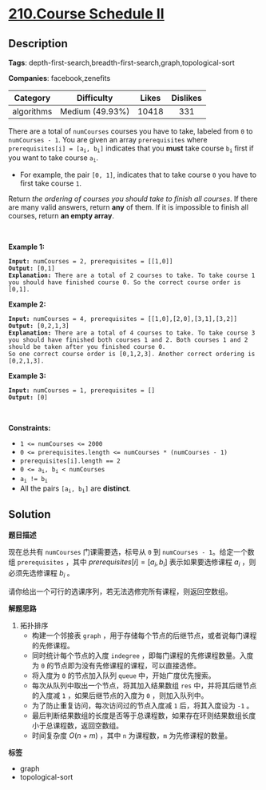 # [210.Course Schedule II](https://leetcode.com/problems/course-schedule-ii/description/)

## Description

**Tags**: depth-first-search,breadth-first-search,graph,topological-sort

**Companies**: facebook,zenefits

|  Category  |   Difficulty    | Likes | Dislikes |
| :--------: | :-------------: | :---: | :------: |
| algorithms | Medium (49.93%) | 10418 |   331    |

<p>There are a total of <code>numCourses</code> courses you have to take, labeled from <code>0</code> to <code>numCourses - 1</code>. You are given an array <code>prerequisites</code> where <code>prerequisites[i] = [a<sub>i</sub>, b<sub>i</sub>]</code> indicates that you <strong>must</strong> take course <code>b<sub>i</sub></code> first if you want to take course <code>a<sub>i</sub></code>.</p>
<ul>
  <li>For example, the pair <code>[0, 1]</code>, indicates that to take course <code>0</code> you have to first take course <code>1</code>.</li>
</ul>
<p>Return <em>the ordering of courses you should take to finish all courses</em>. If there are many valid answers, return <strong>any</strong> of them. If it is impossible to finish all courses, return <strong>an empty array</strong>.</p>
<p>&nbsp;</p>
<p><strong class="example">Example 1:</strong></p>
<pre><code><strong>Input:</strong> numCourses = 2, prerequisites = [[1,0]]
<strong>Output:</strong> [0,1]
<strong>Explanation:</strong> There are a total of 2 courses to take. To take course 1 you should have finished course 0. So the correct course order is [0,1].</code></pre>
<p><strong class="example">Example 2:</strong></p>
<pre><code><strong>Input:</strong> numCourses = 4, prerequisites = [[1,0],[2,0],[3,1],[3,2]]
<strong>Output:</strong> [0,2,1,3]
<strong>Explanation:</strong> There are a total of 4 courses to take. To take course 3 you should have finished both courses 1 and 2. Both courses 1 and 2 should be taken after you finished course 0.
So one correct course order is [0,1,2,3]. Another correct ordering is [0,2,1,3].</code></pre>
<p><strong class="example">Example 3:</strong></p>
<pre><code><strong>Input:</strong> numCourses = 1, prerequisites = []
<strong>Output:</strong> [0]</code></pre>
<p>&nbsp;</p>
<p><strong>Constraints:</strong></p>
<ul>
  <li><code>1 &lt;= numCourses &lt;= 2000</code></li>
  <li><code>0 &lt;= prerequisites.length &lt;= numCourses * (numCourses - 1)</code></li>
  <li><code>prerequisites[i].length == 2</code></li>
  <li><code>0 &lt;= a<sub>i</sub>, b<sub>i</sub> &lt; numCourses</code></li>
  <li><code>a<sub>i</sub> != b<sub>i</sub></code></li>
  <li>All the pairs <code>[a<sub>i</sub>, b<sub>i</sub>]</code> are <strong>distinct</strong>.</li>
</ul>

## Solution

**题目描述**

现在总共有 `numCourses` 门课需要选，标号从 `0` 到 `numCourses - 1`。给定一个数组 `prerequisites` ，其中 $prerequisites[i] = [a_i, b_i]$ 表示如果要选修课程 $a_i$ ，则必须先选修课程 $b_i$ 。

请你给出一个可行的选课序列，若无法选修完所有课程，则返回空数组。

**解题思路**

1. 拓扑排序
   - 构建一个邻接表 `graph` ，用于存储每个节点的后继节点，或者说每门课程的先修课程。
   - 同时统计每个节点的入度 `indegree` ，即每门课程的先修课程数量。入度为 `0` 的节点即为没有先修课程的课程，可以直接选修。
   - 将入度为 `0` 的节点加入队列 `queue` 中，开始广度优先搜索。
   - 每次从队列中取出一个节点，将其加入结果数组 `res` 中，并将其后继节点的入度减 `1` ，如果后继节点的入度为 `0` ，则加入队列中。
   - 为了防止重复访问，每次访问过的节点入度减 `1` 后，将其入度设为 `-1` 。
   - 最后判断结果数组的长度是否等于总课程数，如果存在环则结果数组长度小于总课程数，返回空数组。
   - 时间复杂度 $O(n + m)$ ，其中 `n` 为课程数，`m` 为先修课程的数量。

**标签**

- graph
- topological-sort

